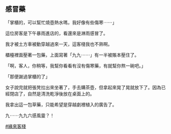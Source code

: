 

## 感冒藥

「掌櫃的，可以幫忙燒壺熱水嗎，我好像有些傷寒⋯⋯」

這位房客是下午暴雨進店的，看還來是淋雨感冒了。

我才被土方車被動穿越過來一天，這客棧我也不熟啊。

櫃檯裡面壓著一包藥，上面寫著「九九⋯⋯」有一半被賬本壓住了。

「啊，客人，你稍等，我幫你看看有沒有傷寒藥，有就幫你熬一碗吧。」

「那便謝過掌櫃的了」

女子說完就把張凳拉出來坐著了，手去購茶壺，但拿起來晃了晃就放下了。因為已經閉店了，自然是清洗乾淨後放在桌面上的。

我拿出這一包草藥，只能希望是穿越劇裡植入的廣告了。

九⋯⋯九九六感風靈？！

[#緣來客棧](緣來客棧.html)